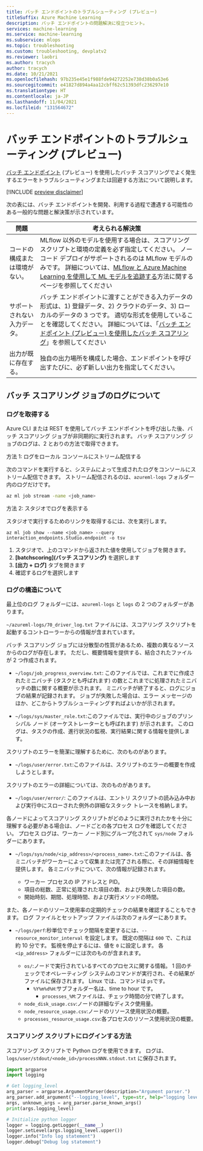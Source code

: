 ```yaml
---
title: バッチ エンドポイントのトラブルシューティング (プレビュー)
titleSuffix: Azure Machine Learning
description: バッチ エンドポイントの問題解決に役立つヒント。
services: machine-learning
ms.service: machine-learning
ms.subservice: mlops
ms.topic: troubleshooting
ms.custom: troubleshooting, devplatv2
ms.reviewer: laobri
ms.author: tracych
author: tracych
ms.date: 10/21/2021
ms.openlocfilehash: 97b235e45e1f988fde94272252e738d38b0a53e6
ms.sourcegitcommit: e41827d894a4aa12cbff62c51393dfc236297e10
ms.translationtype: HT
ms.contentlocale: ja-JP
ms.lasthandoff: 11/04/2021
ms.locfileid: "131564672"
---
```

# <a name="troubleshooting-batch-endpoints-preview"></a>バッチ エンドポイントのトラブルシューティング (プレビュー)

[バッチ エンドポイント](how-to-use-batch-endpoint.md) (プレビュー) を使用したバッチ スコアリングでよく発生するエラーをトラブルシューティングまたは回避する方法について説明します。

 [!INCLUDE [preview disclaimer](../../includes/machine-learning-preview-generic-disclaimer.md)]

次の表には、バッチ エンドポイントを開発、利用する過程で遭遇する可能性のある一般的な問題と解決策が示されています。

| 問題 | 考えられる解決策 |
|--|--|
| コードの構成または環境がない。 | MLflow 以外のモデルを使用する場合は、スコアリング スクリプトと環境の定義を必ず指定してください。 ノー コード デプロイがサポートされるのは MLflow モデルのみです。 詳細については、[MLflow と Azure Machine Learning を使用して ML モデルを追跡する](how-to-use-mlflow.md)方法に関するページを参照してください|
| サポートされない入力データ。 | バッチ エンドポイントに渡すことができる入力データの形式は、1) 登録データ、2) クラウドのデータ、3) ローカルのデータの 3 つです。 適切な形式を使用していることを確認してください。 詳細については、「[バッチ エンドポイント (プレビュー) を使用したバッチ スコアリング](how-to-use-batch-endpoint.md)」を参照してください|
| 出力が既に存在する。 | 独自の出力場所を構成した場合、エンドポイントを呼び出すたびに、必ず新しい出力を指定してください。 |

## <a name="understanding-logs-of-a-batch-scoring-job"></a>バッチ スコアリング ジョブのログについて

### <a name="get-logs"></a>ログを取得する

Azure CLI または REST を使用してバッチ エンドポイントを呼び出した後、バッチ スコアリング ジョブが非同期的に実行されます。 バッチ スコアリング ジョブのログは、2 とおりの方法で取得できます。

方法 1: ログをローカル コンソールにストリーム配信する

次のコマンドを実行すると、システムによって生成されたログをコンソールにストリーム配信できます。 ストリーム配信されるのは、`azureml-logs` フォルダー内のログだけです。

```bash
az ml job stream -name <job_name>
```

方法 2: スタジオでログを表示する 

スタジオで実行するためのリンクを取得するには、次を実行します。 

```azurecli
az ml job show --name <job_name> --query interaction_endpoints.Studio.endpoint -o tsv
```

1. スタジオで、上のコマンドから返された値を使用してジョブを開きます。 
1. **[batchscoring]\(バッチ スコアリング\)** を選択します
1. **[出力 + ログ]** タブを開きます 
1. 確認するログを選択します

### <a name="understand-log-structure"></a>ログの構造について

最上位のログ フォルダーには、`azureml-logs` と `logs` の 2 つのフォルダーがあります。 

`~/azureml-logs/70_driver_log.txt` ファイルには、スコアリング スクリプトを起動するコントローラーからの情報が含まれています。  

バッチ スコアリング ジョブには分散型の性質があるため、複数の異なるソースからのログが存在します。 ただし、概要情報を提供する、結合されたファイルが 2 つ作成されます。 

- `~/logs/job_progress_overview.txt`: このファイルでは、これまでに作成されたミニバッチ (タスクとも呼ばれます) の数とこれまでに処理されたミニバッチの数に関する概要が示されます。 ミニバッチが終了すると、ログにジョブの結果が記録されます。 ジョブが失敗した場合は、エラー メッセージのほか、どこからトラブルシューティングすればよいかが示されます。

- `~/logs/sys/master_role.txt`:このファイルでは、実行中のジョブのプリンシパル ノード (オーケストレーターとも呼ばれます) が示されます。 このログは、タスクの作成、進行状況の監視、実行結果に関する情報を提供します。

スクリプトのエラーを簡潔に理解するために、次のものがあります。

- `~/logs/user/error.txt`:このファイルは、スクリプトのエラーの概要を作成しようとします。

スクリプトのエラーの詳細については、次のものがあります。

- `~/logs/user/error/`: このファイルは、エントリ スクリプトの読み込み中および実行中にスローされた例外の詳細なスタック トレースを格納します。

各ノードによってスコアリング スクリプトがどのように実行されたかを十分に理解する必要がある場合は、ノードごとの各プロセス ログを確認してください。 プロセス ログは、ワーカー ノード別にグループ化されて `sys/node` フォルダーにあります。

- `~/logs/sys/node/<ip_address>/<process_name>.txt`:このファイルは、各ミニバッチがワーカーによって収集または完了される際に、その詳細情報を提供します。 各ミニバッチについて、次の情報が記録されます。

    - ワーカー プロセスの IP アドレスと PID。 
    - 項目の総数、正常に処理された項目の数、および失敗した項目の数。
    - 開始時刻、期間、処理時間、および実行メソッドの時間。

また、各ノードのリソース使用率の定期的チェックの結果を確認することもできます。 ログ ファイルとセットアップ ファイルは次のフォルダーにあります。

- `~/logs/perf`:秒単位でチェック間隔を変更するには、`--resource_monitor_interval` を設定します。 既定の間隔は `600` で、これは約 10 分です。 監視を停止するには、値を `0` に設定します。 各 `<ip_address>` フォルダーには次のものが含まれます。

    - `os/`:ノードで実行されているすべてのプロセスに関する情報。 1 回のチェックでオペレーティング システムのコマンドが実行され、その結果がファイルに保存されます。 Linux では、コマンドは `ps`です。
        - `%Y%m%d%H`:サブフォルダー名は、time to hour です。
            - `processes_%M`:ファイルは、チェック時間の分で終了します。
    - `node_disk_usage.csv`:ノードの詳細なディスク使用量。
    - `node_resource_usage.csv`:ノードのリソース使用状況の概要。
    - `processes_resource_usage.csv`:各プロセスのリソース使用状況の概要。

### <a name="how-to-log-in-scoring-script"></a>スコアリング スクリプトにログインする方法

スコアリング スクリプトで Python ログを使用できます。 ログは、`logs/user/stdout/<node_id>/processNNN.stdout.txt` に保存されます。 

```python
import argparse
import logging

# Get logging_level
arg_parser = argparse.ArgumentParser(description="Argument parser.")
arg_parser.add_argument("--logging_level", type=str, help="logging level")
args, unknown_args = arg_parser.parse_known_args()
print(args.logging_level)

# Initialize python logger
logger = logging.getLogger(__name__)
logger.setLevel(args.logging_level.upper())
logger.info("Info log statement")
logger.debug("Debug log statement")
```